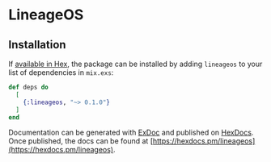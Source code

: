 # LineageOS

## Installation

If [available in Hex](https://hex.pm/docs/publish), the package can be installed
by adding `lineageos` to your list of dependencies in `mix.exs`:

```elixir
def deps do
  [
    {:lineageos, "~> 0.1.0"}
  ]
end
```

Documentation can be generated with [ExDoc](https://github.com/elixir-lang/ex_doc)
and published on [HexDocs](https://hexdocs.pm). Once published, the docs can
be found at [https://hexdocs.pm/lineageos](https://hexdocs.pm/lineageos).
